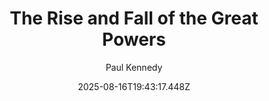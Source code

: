 ---
title: "The Rise and Fall of the Great Powers"
date: "2025-08-16T19:43:17.448Z"
author: "Paul Kennedy"
read_year: "NO"
recommendation: '3'
url: /bookshelf/the-rise-and-fall-of-the-great-powers
---